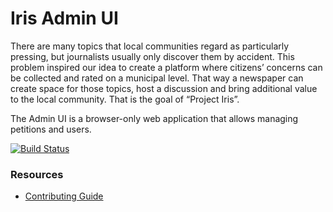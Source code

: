 # Iris Admin UI

There are many topics that local communities regard as particularly pressing,
but journalists usually only discover them by accident. This problem inspired
our idea to create a platform where citizens’ concerns can be collected and
rated on a municipal level. That way a newspaper can create space for those
topics, host a discussion and bring additional value to the local community.
That is the goal of “Project Iris”.

The Admin UI is a browser-only web application that allows managing petitions
and users.

[![Build Status](https://travis-ci.org/iris-dni/iris-admin.svg?branch=master)](https://travis-ci.org/iris-dni/iris-admin)

### Resources

- [Contributing Guide](CONTRIBUTING.md)
